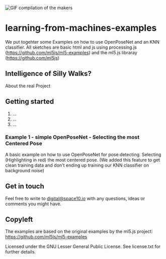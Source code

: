 
![GIF compilation of the makers](https://space10.io/content/uploads/2019/06/learning-from-machines.gif)

# learning-from-machines-examples
We put togehter some Examples on how to use OpenPoseNet and an KNN classifier. All sketches are basic html and js using processing.js (https://github.com/ml5js/ml5-examples) and the ml5.js libraray (https://github.com/ml5js)


## Intelligence of SiIly Walks?
About the real Project



## Getting started

1. ...
2. ...
3. ...

### Example 1 - simple OpenPoseNet - Selecting the most Centered Pose
A basic example on how to use OpenPoseNet for pose detecting. Selecting (Highlighting in red) the most centered pose. 
(We added this feature to get clean training data and don't ending up training our KNN classifier on background noise)


## Get in touch
Feel free to write to digital@space10.io with any questions, ideas or comments you might have.

## Copyleft

The examples are based on the original examples by the ml5.js project: https://github.com/ml5js/ml5-examples

Licensed under the GNU Lesser General Public License. See license.txt for further details.
